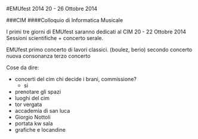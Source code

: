 #EMUfest 2014
20 - 26 Ottobre 2014

###CIM
####Colloquio di Informatica Musicale

I primi tre giorni di EMUfest saranno dedicati al CIM
20 - 22 Ottobre 2014
Sessioni scientifiche + concerto serale.


EMUfest
  primo concerto di lavori classici. (boulez, berio)
secondo concerto nuova consonanza
  terzo concerto 






Cose da dire:

 - concerti del cim chi decide i brani, commissione?
 	- si
 - prenotare gli spazi
 - luoghi del cim
 - tor vergata
 - accademia di san luca
 - Giorgio Nottoli
 - portata kw sala
 - grafiche e locandine

